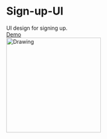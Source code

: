 # Sign-up-UI
UI design for signing up.  
[Demo](https://yumichen.github.io/Sign-up-UI/)  
<img src="https://s6.postimg.cc/gzz15v3wh/005.jpg" alt="Drawing" width="250px"/>
